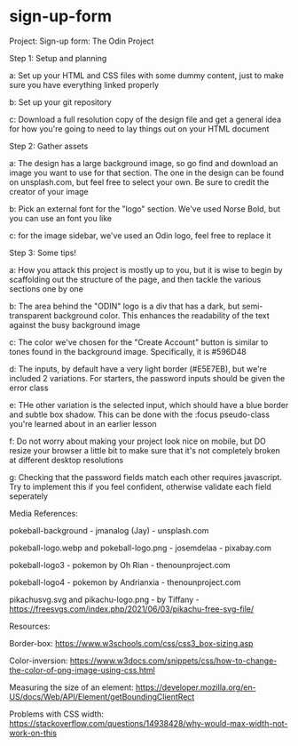 # sign-up-form

Project: Sign-up form: The Odin Project



Step 1: Setup and planning

a: Set up your HTML and CSS files with some dummy content, just to make sure you have everything linked properly

b: Set up your git repository

c: Download a full resolution copy of the design file and get a general idea for how you're going to need to lay things out on your HTML document



Step 2: Gather assets

a: The design has a large background image, so go find and download an image you want to use for that section. The one in the design can be found on unsplash.com, but feel free to select your own. Be sure to credit the creator of your image

b: Pick an external font for the "logo" section. We've used Norse Bold, but  you can use an font you like

c: for the image sidebar, we've used an Odin logo, feel free to replace it



Step 3: Some tips!

a: How you attack this project is mostly up to you, but it is wise to begin by scaffolding out the structure of the page, and then tackle the various sections one by one

b: The area behind the "ODIN" logo is a div that has a dark, but semi-transparent background color. This enhances the readability of the text against the busy background image

c: The color we've chosen for the "Create Account" button is similar to tones found in the background image. Specifically, it is #596D48

d: The inputs, by default have a very light border (#E5E7EB), but we're included 2 variations. For starters, the password inputs should be given the error class

e: THe other variation is the selected input, which should have a blue border and subtle box shadow. This can be done with the :focus pseudo-class you're learned about in an earlier lesson

f: Do not worry about making your project look nice on mobile, but DO resize your browser a little bit to make sure that it's not completely broken at different desktop resolutions

g: Checking that the password fields match each other requires javascript. Try to implement this if you feel confident, otherwise validate each field seperately



Media References:

pokeball-background - jmanalog (Jay) - unsplash.com

pokeball-logo.webp and pokeball-logo.png - josemdelaa - pixabay.com

pokeball-logo3 - pokemon by Oh Rian - thenounproject.com

pokeball-logo4 - pokemon by Andrianxia - thenounproject.com

pikachusvg.svg and pikachu-logo.png - by Tiffany - https://freesvgs.com/index.php/2021/06/03/pikachu-free-svg-file/




Resources: 

Border-box: 
https://www.w3schools.com/css/css3_box-sizing.asp 

Color-inversion: 
https://www.w3docs.com/snippets/css/how-to-change-the-color-of-png-image-using-css.html

Measuring the size of an element: 
https://developer.mozilla.org/en-US/docs/Web/API/Element/getBoundingClientRect


Problems with CSS width: https://stackoverflow.com/questions/14938428/why-would-max-width-not-work-on-this